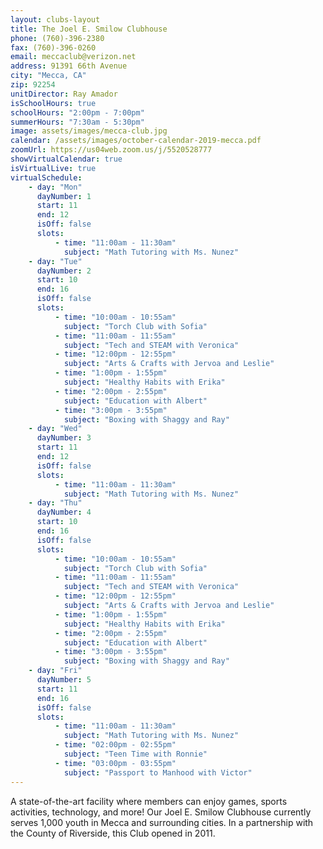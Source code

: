 ```yaml
---
layout: clubs-layout
title: The Joel E. Smilow Clubhouse
phone: (760)-396-2380
fax: (760)-396-0260
email: meccaclub@verizon.net
address: 91391 66th Avenue
city: "Mecca, CA"
zip: 92254
unitDirector: Ray Amador
isSchoolHours: true
schoolHours: "2:00pm - 7:00pm"
summerHours: "7:30am - 5:30pm"
image: assets/images/mecca-club.jpg
calendar: /assets/images/october-calendar-2019-mecca.pdf
zoomUrl: https://us04web.zoom.us/j/5520528777
showVirtualCalendar: true
isVirtualLive: true
virtualSchedule:
    - day: "Mon"
      dayNumber: 1
      start: 11
      end: 12
      isOff: false
      slots:
          - time: "11:00am - 11:30am"
            subject: "Math Tutoring with Ms. Nunez"
    - day: "Tue"
      dayNumber: 2
      start: 10
      end: 16
      isOff: false
      slots:
          - time: "10:00am - 10:55am"
            subject: "Torch Club with Sofia"
          - time: "11:00am - 11:55am"
            subject: "Tech and STEAM with Veronica"
          - time: "12:00pm - 12:55pm"
            subject: "Arts & Crafts with Jervoa and Leslie"
          - time: "1:00pm - 1:55pm"
            subject: "Healthy Habits with Erika"
          - time: "2:00pm - 2:55pm"
            subject: "Education with Albert"
          - time: "3:00pm - 3:55pm"
            subject: "Boxing with Shaggy and Ray"
    - day: "Wed"
      dayNumber: 3
      start: 11
      end: 12
      isOff: false
      slots:
          - time: "11:00am - 11:30am"
            subject: "Math Tutoring with Ms. Nunez"
    - day: "Thu"
      dayNumber: 4
      start: 10
      end: 16
      isOff: false
      slots:
          - time: "10:00am - 10:55am"
            subject: "Torch Club with Sofia"
          - time: "11:00am - 11:55am"
            subject: "Tech and STEAM with Veronica"
          - time: "12:00pm - 12:55pm"
            subject: "Arts & Crafts with Jervoa and Leslie"
          - time: "1:00pm - 1:55pm"
            subject: "Healthy Habits with Erika"
          - time: "2:00pm - 2:55pm"
            subject: "Education with Albert"
          - time: "3:00pm - 3:55pm"
            subject: "Boxing with Shaggy and Ray"
    - day: "Fri"
      dayNumber: 5
      start: 11
      end: 16
      isOff: false
      slots:
          - time: "11:00am - 11:30am"
            subject: "Math Tutoring with Ms. Nunez"
          - time: "02:00pm - 02:55pm"
            subject: "Teen Time with Ronnie"
          - time: "03:00pm - 03:55pm"
            subject: "Passport to Manhood with Victor"
---
```


A state-of-the-art facility where members can enjoy games, sports activities, technology, and more! Our Joel E. Smilow Clubhouse currently serves 1,000 youth in Mecca and surrounding cities. In a partnership with the County of Riverside, this Club opened in 2011.
